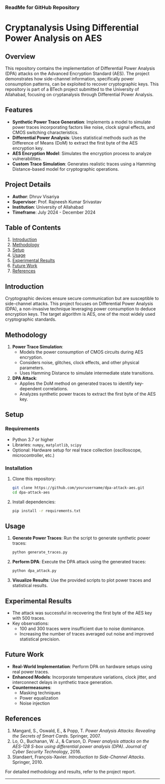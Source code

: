 ### ReadMe for GitHub Repository

# Cryptanalysis Using Differential Power Analysis on AES

## Overview
This repository contains the implementation of Differential Power Analysis (DPA) attacks on the Advanced Encryption Standard (AES). The project demonstrates how side-channel information, specifically power consumption patterns, can be exploited to recover cryptographic keys. This repository is part of a BTech project submitted to the University of Allahabad, focusing on cryptanalysis through Differential Power Analysis.

## Features
- **Synthetic Power Trace Generation**: Implements a model to simulate power traces incorporating factors like noise, clock signal effects, and CMOS switching characteristics.
- **Differential Power Analysis**: Uses statistical methods such as the Difference of Means (DoM) to extract the first byte of the AES encryption key.
- **AES Encryption Model**: Simulates the encryption process to analyze vulnerabilities.
- **Custom Trace Simulation**: Generates realistic traces using a Hamming Distance-based model for cryptographic operations.

## Project Details
- **Author**: Dhruv Visariya
- **Supervisor**: Prof. Rajneesh Kumar Srivastav
- **Institution**: University of Allahabad
- **Timeframe**: July 2024 - December 2024

## Table of Contents
1. [Introduction](#introduction)
2. [Methodology](#methodology)
3. [Setup](#setup)
4. [Usage](#usage)
5. [Experimental Results](#experimental-results)
6. [Future Work](#future-work)
7. [References](#references)

## Introduction
Cryptographic devices ensure secure communication but are susceptible to side-channel attacks. This project focuses on Differential Power Analysis (DPA), a non-invasive technique leveraging power consumption to deduce encryption keys. The target algorithm is AES, one of the most widely used cryptographic standards.

## Methodology
1. **Power Trace Simulation**:
   - Models the power consumption of CMOS circuits during AES encryption.
   - Considers noise, glitches, clock effects, and other physical parameters.
   - Uses Hamming Distance to simulate intermediate state transitions.
2. **DPA Attack**:
   - Applies the DoM method on generated traces to identify key-dependent correlations.
   - Analyzes synthetic power traces to extract the first byte of the AES key.

## Setup
### Requirements
- Python 3.7 or higher
- Libraries: `numpy`, `matplotlib`, `scipy`
- Optional: Hardware setup for real trace collection (oscilloscope, microcontroller, etc.)

### Installation
1. Clone this repository:
   ```bash
   git clone https://github.com/yourusername/dpa-attack-aes.git
   cd dpa-attack-aes
   ```
2. Install dependencies:
   ```bash
   pip install -r requirements.txt
   ```

## Usage
1. **Generate Power Traces**:
   Run the script to generate synthetic power traces:
   ```bash
   python generate_traces.py
   ```
2. **Perform DPA**:
   Execute the DPA attack using the generated traces:
   ```bash
   python dpa_attack.py
   ```
3. **Visualize Results**:
   Use the provided scripts to plot power traces and statistical results.

## Experimental Results
- The attack was successful in recovering the first byte of the AES key with 500 traces.
- Key observations:
  - 100 and 300 traces were insufficient due to noise dominance.
  - Increasing the number of traces averaged out noise and improved statistical precision.

## Future Work
- **Real-World Implementation**: Perform DPA on hardware setups using real power traces.
- **Enhanced Models**: Incorporate temperature variations, clock jitter, and interconnect delays in synthetic trace generation.
- **Countermeasures**:
  - Masking techniques
  - Power equalization
  - Noise injection

## References
1. Mangard, S., Oswald, E., & Popp, T. *Power Analysis Attacks: Revealing the Secrets of Smart Cards*. Springer, 2007.
2. Lo, O., Buchanan, W. J., & Carson, D. *Power analysis attacks on the AES-128 S-box using differential power analysis (DPA)*. *Journal of Cyber Security Technology*, 2016.
3. Standaert, François-Xavier. *Introduction to Side-Channel Attacks*. Springer, 2010.

For detailed methodology and results, refer to the project report.

---